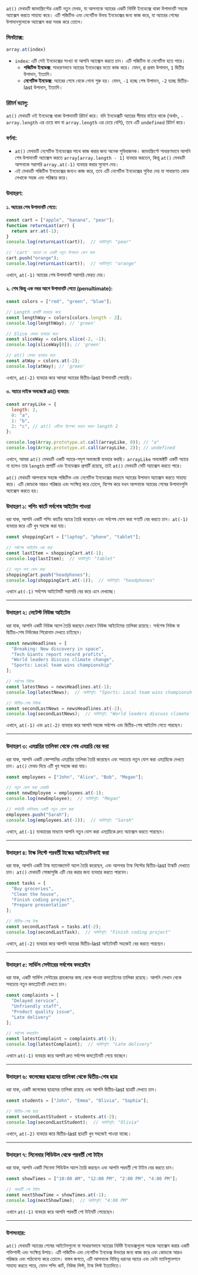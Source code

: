 `at()` মেথডটি জাভাস্ক্রিপ্টের একটি নতুন মেথড, যা আপনাকে অ্যারের একটি নির্দিষ্ট ইনডেক্সে থাকা উপাদানটি সহজে অ্যাক্সেস করতে সাহায্য করে। এটি পজিটিভ এবং নেগেটিভ উভয় ইনডেক্সের জন্য কাজ করে, যা অ্যারের শেষের উপাদানগুলোকে অ্যাক্সেস করা সহজ করে তোলে।

### **সিনট্যাক্স:**
```javascript
array.at(index)
```

- `index`: এটি সেই ইনডেক্সের সংখ্যা যা আপনি অ্যাক্সেস করতে চান। এটি পজিটিভ বা নেগেটিভ হতে পারে।
  - **পজিটিভ ইনডেক্স**: সাধারণভাবে অ্যারের ইনডেক্সের মতো কাজ করে। যেমন, `0` প্রথম উপাদান, `1` দ্বিতীয় উপাদান, ইত্যাদি।
  - **নেগেটিভ ইনডেক্স**: অ্যারের শেষে থেকে গোনা শুরু হয়। যেমন, `-1` হচ্ছে শেষ উপাদান, `-2` হচ্ছে দ্বিতীয়-last উপাদান, ইত্যাদি।

### **রিটার্ন ভ্যালু:**
`at()` মেথডটি ওই ইনডেক্সে থাকা উপাদানটি রিটার্ন করে। যদি ইনডেক্সটি অ্যারের সীমার বাইরে থাকে (অর্থাৎ, `-array.length` এর চেয়ে কম বা `array.length` এর চেয়ে বেশি), তবে এটি `undefined` রিটার্ন করে।

### **বর্ণনা:**
- `at()` মেথডটি নেগেটিভ ইনডেক্সের সাথে কাজ করার জন্য অনেক সুবিধাজনক। জাভাস্ক্রিপ্টে সাধারণভাবে আপনি শেষ উপাদানটি অ্যাক্সেস করতে `array[array.length - 1]` ব্যবহার করতেন, কিন্তু `at()` মেথডটি আপনাকে সরাসরি `array.at(-1)` ব্যবহার করার সুযোগ দেয়।
- এই মেথডটি পজিটিভ ইনডেক্সের জন্যও কাজ করে, তবে এটি নেগেটিভ ইনডেক্সের সুবিধা দেয় যা সাধারণত কোড লেখাকে সহজ এবং পরিষ্কার করে।

### **উদাহরণ:**

#### ১. **অ্যারের শেষ উপাদানটি পেতে:**
```javascript
const cart = ["apple", "banana", "pear"];
function returnLast(arr) {
  return arr.at(-1);
}
console.log(returnLast(cart));  // আউটপুট: "pear"

// 'cart' অ্যারে'তে একটি নতুন উপাদান যোগ করা
cart.push("orange");
console.log(returnLast(cart));  // আউটপুট: "orange"
```

এখানে, `at(-1)` অ্যারের শেষ উপাদানটি সরাসরি ফেরত দেয়।

#### ২. **শেষ কিন্তু এক নম্বর আগে উপাদানটি পেতে (penultimate):**
```javascript
const colors = ["red", "green", "blue"];

// Length প্রপার্টি ব্যবহার করে
const lengthWay = colors[colors.length - 2];
console.log(lengthWay); // 'green'

// Slice মেথড ব্যবহার করে
const sliceWay = colors.slice(-2, -1);
console.log(sliceWay[0]); // 'green'

// at() মেথড ব্যবহার করে
const atWay = colors.at(-2);
console.log(atWay); // 'green'
```

এখানে, `at(-2)` ব্যবহার করে আমরা অ্যারের দ্বিতীয়-last উপাদানটি পেয়েছি।

#### ৩. **অ্যারে লাইক অবজেক্টে at() ব্যবহার:**
```javascript
const arrayLike = {
  length: 2,
  0: "a",
  1: "b",
  2: "c", // at() এটিকে উপেক্ষা করবে কারণ length 2
};

console.log(Array.prototype.at.call(arrayLike, 0)); // "a"
console.log(Array.prototype.at.call(arrayLike, 2)); // undefined
```

এখানে, আমরা `at()` মেথডটি একটি অ্যারে-সদৃশ অবজেক্টে ব্যবহার করছি। `arrayLike` অবজেক্টটি একটি অ্যারে না হলেও তার `length` প্রপার্টি এবং ইনডেক্সড প্রপার্টি রয়েছে, তাই `at()` মেথডটি সেটি অ্যাক্সেস করতে পারে।


`at()` মেথডটি আপনাকে সহজে পজিটিভ এবং নেগেটিভ ইনডেক্সের মাধ্যমে অ্যারের উপাদান অ্যাক্সেস করতে সাহায্য করে। এটি কোডকে আরও পরিষ্কার এবং সংক্ষিপ্ত করে তোলে, বিশেষ করে যখন আপনাকে অ্যারের শেষের উপাদানগুলি অ্যাক্সেস করতে হয়।





### **উদাহরণ ১: শপিং কার্টে সর্বশেষ আইটেম পাওয়া**

ধরা যাক, আপনি একটি শপিং কার্টের অ্যারে তৈরি করেছেন এবং সর্বশেষ যোগ করা পণ্যটি বের করতে চান। `at(-1)` ব্যবহার করে এটি খুব সহজে করা যায়।

```javascript
const shoppingCart = ["laptop", "phone", "tablet"];

// সর্বশেষ আইটেম বের করা
const lastItem = shoppingCart.at(-1);
console.log(lastItem);  // আউটপুট: "tablet"

// নতুন পণ্য যোগ করা
shoppingCart.push("headphones");
console.log(shoppingCart.at(-1));  // আউটপুট: "headphones"
```

এখানে `at(-1)` সর্বশেষ আইটেমটি সরাসরি বের করে এনে দেখাচ্ছে।

---

### **উদাহরণ ২: লেটেস্ট নিউজ আইটেম**

ধরা যাক, আপনি একটি নিউজ অ্যাপ তৈরি করছেন যেখানে নিউজ আইটেমের তালিকা রয়েছে। সর্বশেষ নিউজ বা দ্বিতীয়-শেষ নিউজের শিরোনাম দেখতে চাইছেন।

```javascript
const newsHeadlines = [
  "Breaking: New discovery in space",
  "Tech Giants report record profits",
  "World leaders discuss climate change",
  "Sports: Local team wins championship"
];

// সর্বশেষ নিউজ
const latestNews = newsHeadlines.at(-1);
console.log(latestNews);  // আউটপুট: "Sports: Local team wins championship"

// দ্বিতীয়-শেষ নিউজ
const secondLastNews = newsHeadlines.at(-2);
console.log(secondLastNews);  // আউটপুট: "World leaders discuss climate change"
```

এখানে, `at(-1)` এবং `at(-2)` ব্যবহার করে আপনি সহজে সর্বশেষ এবং দ্বিতীয়-শেষ আইটেম পেতে পারছেন।

---

### **উদাহরণ ৩: এমপ্লয়ির তালিকা থেকে শেষ এমপ্লয়ি বের করা**

ধরা যাক, আপনি একটি কোম্পানির এমপ্লয়ির তালিকা তৈরি করেছেন এবং সবচেয়ে নতুন যোগ করা এমপ্লয়িকে দেখতে চান। `at()` মেথড দিয়ে এটি খুব সহজে করা যায়।

```javascript
const employees = ["John", "Alice", "Bob", "Megan"];

// নতুন যোগ করা এমপ্লয়ি
const newEmployee = employees.at(-1);
console.log(newEmployee);  // আউটপুট: "Megan"

// কর্মচারী তালিকায় একটি নতুন যোগ করা
employees.push("Sarah");
console.log(employees.at(-1));  // আউটপুট: "Sarah"
```

এখানে, `at(-1)` ব্যবহারের মাধ্যমে আপনি নতুন যোগ করা এমপ্লয়িকে দ্রুত অ্যাক্সেস করতে পারছেন।

---

### **উদাহরণ ৪: টাস্ক লিস্টে পরবর্তী টাস্কের আইডেন্টিফাই করা**

ধরা যাক, আপনি একটি টাস্ক ম্যানেজমেন্ট অ্যাপ তৈরি করেছেন, এবং আপনার টাস্ক লিস্টের দ্বিতীয়-last টাস্কটি দেখাতে চান। `at()` মেথডটি সোজাসুজি এটি বের করার জন্য ব্যবহার করতে পারবেন।

```javascript
const tasks = [
  "Buy groceries",
  "Clean the house",
  "Finish coding project",
  "Prepare presentation"
];

// দ্বিতীয়-শেষ টাস্ক
const secondLastTask = tasks.at(-2);
console.log(secondLastTask);  // আউটপুট: "Finish coding project"
```

এখানে, `at(-2)` ব্যবহার করে আপনি অ্যারের দ্বিতীয়-last আইটেমটি সহজেই বের করতে পারছেন।

---

### **উদাহরণ ৫: সার্ভিস সেন্টারের সর্বশেষ কমপ্লেইন**

ধরা যাক, একটি সার্ভিস সেন্টারের গ্রাহকদের কাছ থেকে পাওয়া কমপ্লেইনের তালিকা রয়েছে। আপনি সেখান থেকে সবচেয়ে নতুন কমপ্লেইনটি দেখতে চান।

```javascript
const complaints = [
  "Delayed service",
  "Unfriendly staff",
  "Product quality issue",
  "Late delivery"
];

// সর্বশেষ কমপ্লেইন
const latestComplaint = complaints.at(-1);
console.log(latestComplaint);  // আউটপুট: "Late delivery"
```

এখানে `at(-1)` ব্যবহার করে আপনি দ্রুত সর্বশেষ কমপ্লেইনটি পেয়ে যাচ্ছেন।

---

### **উদাহরণ ৬: কলেজের ছাত্রদের তালিকা থেকে দ্বিতীয়-শেষ ছাত্র**

ধরা যাক, একটি কলেজের ছাত্রদের তালিকা রয়েছে এবং আপনি দ্বিতীয়-last ছাত্রটি দেখতে চান।

```javascript
const students = ["John", "Emma", "Olivia", "Sophia"];

// দ্বিতীয়-শেষ ছাত্র
const secondLastStudent = students.at(-2);
console.log(secondLastStudent);  // আউটপুট: "Olivia"
```

এখানে, `at(-2)` ব্যবহার করে দ্বিতীয়-last ছাত্রটি খুব সহজেই পাওয়া যাচ্ছে।

---

### **উদাহরণ ৭: সিনেমার শিডিউল থেকে পরবর্তী শো টাইম**

ধরা যাক, আপনি একটি সিনেমা শিডিউল অ্যাপ তৈরি করছেন এবং আপনি পরবর্তী শো টাইম বের করতে চান।

```javascript
const showTimes = ["10:00 AM", "12:00 PM", "2:00 PM", "4:00 PM"];

// পরবর্তী শো টাইম
const nextShowTime = showTimes.at(-1);
console.log(nextShowTime);  // আউটপুট: "4:00 PM"
```

এখানে `at(-1)` ব্যবহার করে আপনি পরবর্তী শো টাইমটি পেয়েছেন।

---

### **উপসংহার:**

`at()` মেথডটি অ্যারের শেষের আইটেমগুলো বা সাধারণভাবে অ্যারের নির্দিষ্ট ইনডেক্সগুলো সহজে অ্যাক্সেস করার একটি শক্তিশালী এবং সংক্ষিপ্ত উপায়। এটি পজিটিভ এবং নেগেটিভ ইনডেক্স উভয়ের জন্য কাজ করে এবং কোডকে আরও পরিষ্কার এবং পাঠযোগ্য করে তোলে। বাস্তব জগতে, এটি আপনাকে বিভিন্ন ধরনের অ্যারে এবং ডেটা ম্যানিপুলেশনে সাহায্য করতে পারে, যেমন শপিং কার্ট, নিউজ লিস্ট, টাস্ক লিস্ট ইত্যাদিতে।
